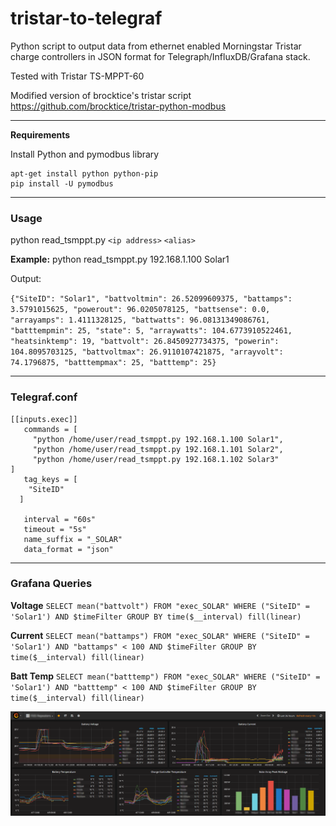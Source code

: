 # tristar-to-telegraf
Python script to output data from ethernet enabled Morningstar Tristar charge controllers in JSON format for Telegraph/InfluxDB/Grafana stack.
 
Tested with Tristar TS-MPPT-60

Modified version of brocktice's tristar script https://github.com/brocktice/tristar-python-modbus
***
**Requirements**

Install Python and pymodbus library
```
apt-get install python python-pip
pip install -U pymodbus
```
***
### Usage

python read_tsmppt.py `<ip address>` `<alias>`

**Example:** python read_tsmppt.py 192.168.1.100 Solar1

Output:

`{"SiteID": "Solar1", "battvoltmin": 26.52099609375, "battamps": 3.5791015625, "powerout": 96.0205078125, "battsense": 0.0, "arrayamps": 1.4111328125, "battwatts": 96.08131349086761, "batttempmin": 25, "state": 5, "arraywatts": 104.6773910522461, "heatsinktemp": 19, "battvolt": 26.8450927734375, "powerin": 104.8095703125, "battvoltmax": 26.9110107421875, "arrayvolt": 74.1796875, "batttempmax": 25, "batttemp": 25}`
***
### Telegraf.conf

```
[[inputs.exec]]
   commands = [
     "python /home/user/read_tsmppt.py 192.168.1.100 Solar1",
     "python /home/user/read_tsmppt.py 192.168.1.101 Solar2",
     "python /home/user/read_tsmppt.py 192.168.1.102 Solar3"
]
   tag_keys = [
    "SiteID"
  ]

   interval = "60s"
   timeout = "5s"
   name_suffix = "_SOLAR"
   data_format = "json"
```   
***
### Grafana Queries

**Voltage** `SELECT mean("battvolt") FROM "exec_SOLAR" WHERE ("SiteID" = 'Solar1') AND $timeFilter GROUP BY time($__interval) fill(linear)`

**Current** `SELECT mean("battamps") FROM "exec_SOLAR" WHERE ("SiteID" = 'Solar1') AND "battamps" < 100 AND $timeFilter GROUP BY time($__interval) fill(linear)`

**Batt Temp** `SELECT mean("batttemp") FROM "exec_SOLAR" WHERE ("SiteID" = 'Solar1') AND "batttemp" < 100 AND $timeFilter GROUP BY time($__interval) fill(linear)`

![Grafana Dashboard](https://github.com/bicnz/tristar-to-telegraf/raw/master/grafana-dashboard.png)
